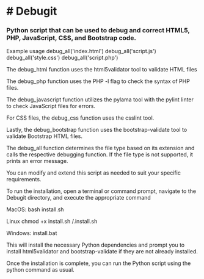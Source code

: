 <h1> # Debugit </h1>

<h3> Python script that can be used to debug and correct HTML5, PHP, JavaScript, CSS, and Bootstrap code. </h3>

Example usage
debug_all('index.html')
debug_all('script.js')
debug_all('style.css')
debug_all('script.php')

The debug_html function uses the html5validator tool to validate HTML files 

The debug_php function uses the PHP -l flag to check the syntax of PHP files. 

The debug_javascript function utilizes the pylama tool with the pylint linter to check JavaScript files for errors.

For CSS files, the debug_css function uses the csslint tool. 

Lastly, the debug_bootstrap function uses the bootstrap-validate tool to validate Bootstrap HTML files.

The debug_all function determines the file type based on its extension and calls the respective debugging function. If the file type is not supported, it prints an error message.

You can modify and extend this script as needed to suit your specific requirements. 



To run the installation, open a terminal or command prompt, navigate to the Debugit directory, and execute the appropriate command

MacOS:
bash install.sh

Linux 
chmod +x install.sh
/.install.sh

Windows:
install.bat


This will install the necessary Python dependencies and prompt you to install html5validator and bootstrap-validate if they are not already installed.

Once the installation is complete, you can run the Python script using the python command as usual.

